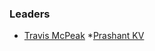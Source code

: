 ### Leaders

* [Travis McPeak](mailto:travis.mcpeak@owasp.org)
*[Prashant KV](mailto:travis.mcpeak@owasp.org)
